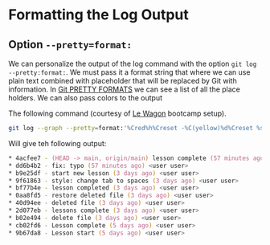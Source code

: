 # Formatting the Log Output

## Option `--pretty=format:`

We can personalize the output of the log command with the option `git log --pretty:format:`. We must pass it a format string that where we can use plain text combined with placeholder that will be replaced by Git with information. In [Git PRETTY FORMATS](https://git-scm.com/docs/pretty-formats) we can see a list of all the place holders. We can also pass colors to the output

The following command (courtesy of [Le Wagon](https://www.lewagon.com/) bootcamp setup).

```bash
git log --graph --pretty=format:'%Cred%h%Creset -%C(yellow)%d%Creset %s %Cgreen(%cr) %C(bold blue)<%an>%Creset' --abbrev-commit
```

Will give teh following output:

```zsh
* 4acfee7 - (HEAD -> main, origin/main) lesson complete (57 minutes ago) <user user>
* dd6b4b2 - fix: typo (57 minutes ago) <user user>
* b9e25df - start new lesson (3 days ago) <user user>
* 9f61863 - style: change tab to spaces (3 days ago) <user user>
* bf77b4e - lesson completed (3 days ago) <user user>
* 0aa8fd5 - restore deleted file (3 days ago) <user user>
* 40d94ee - deleted file (3 days ago) <user user>
* 2d077eb - lessons complete (3 days ago) <user user>
* b02e494 - delete file (3 days ago) <user user>
* cb02fd6 - Lesson complete (5 days ago) <user user>
* 9b67da8 - Lesson start (5 days ago) <user user>
```
